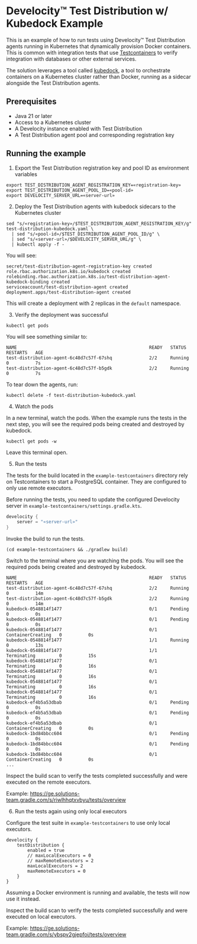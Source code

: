 # Develocity™ Test Distribution w/ Kubedock Example

This is an example of how to run tests using Develocity™ Test Distribution agents running in Kubernetes that dynamically provision Docker containers.
This is common with integration tests that use [Testcontainers](https://testcontainers.com/) to verify integration with databases or other external services.  

The solution leverages a tool called [kubedock](https://github.com/joyrex2001/kubedock), a tool to orchestrate containers on a Kubernetes cluster rather than Docker, running as a sidecar alongside the Test Distribution agents.

## Prerequisites

- Java 21 or later
- Access to a Kubernetes cluster
- A Develocity instance enabled with Test Distribution
- A Test Distribution agent pool and corresponding registration key

## Running the example

1. Export the Test Distribution registration key and pool ID as environment variables

```shell
export TEST_DISTRIBUTION_AGENT_REGISTRATION_KEY=«registration-key»
export TEST_DISTRIBUTION_AGENT_POOL_ID=«pool-id»
export DEVELOCITY_SERVER_URL=«server-url»
```

2. Deploy the Test Distribution agents with kubedock sidecars to the Kubernetes cluster

```shell
sed "s/«registration-key»/$TEST_DISTRIBUTION_AGENT_REGISTRATION_KEY/g" test-distribution-kubedock.yaml \
  | sed "s/«pool-id»/$TEST_DISTRIBUTION_AGENT_POOL_ID/g" \
  | sed "s/«server-url»/$DEVELOCITY_SERVER_URL/g" \
  | kubectl apply -f -
```

You will see:

```text
secret/test-distribution-agent-registration-key created
role.rbac.authorization.k8s.io/kubedock created
rolebinding.rbac.authorization.k8s.io/test-distribution-agent-kubedock-binding created
serviceaccount/test-distribution-agent created
deployment.apps/test-distribution-agent created
```

This will create a deployment with 2 replicas in the `default` namespace.

3. Verify the deployment was successful

```shell
kubectl get pods
```

You will see something similar to:

```text
NAME                                                  READY   STATUS    RESTARTS   AGE
test-distribution-agent-6c48d7c57f-67shq              2/2     Running   0          7s
test-distribution-agent-6c48d7c57f-b5gdk              2/2     Running   0          7s
```

To tear down the agents, run: 

```shell
kubectl delete -f test-distribution-kubedock.yaml
```

4. Watch the pods

In a new terminal, watch the pods.
When the example runs the tests in the next step, you will see the required pods being created and destroyed by kubedock.

```shell
kubectl get pods -w
```

Leave this terminal open.

5. Run the tests

The tests for the build located in the `example-testcontainers` directory rely on Testcontainers to start a PostgreSQL container.
They are configured to only use remote executors.

Before running the tests, you need to update the configured Develocity server in `example-testcontainers/settings.gradle.kts`.

```kotlin
develocity {
    server = "«server-url»"
}
```

Invoke the build to run the tests.

```shell
(cd example-testcontainers && ./gradlew build)
```

Switch to the terminal where you are watching the pods.
You will see the required pods being created and destroyed by kubedock.

```text
NAME                                                  READY   STATUS              RESTARTS   AGE
test-distribution-agent-6c48d7c57f-67shq              2/2     Running             0          14m
test-distribution-agent-6c48d7c57f-b5gdk              2/2     Running             0          14m
kubedock-0548814f1477                                 0/1     Pending             0          0s
kubedock-0548814f1477                                 0/1     Pending             0          0s
kubedock-0548814f1477                                 0/1     ContainerCreating   0          0s
kubedock-0548814f1477                                 1/1     Running             0          13s
kubedock-0548814f1477                                 1/1     Terminating         0          15s
kubedock-0548814f1477                                 0/1     Terminating         0          16s
kubedock-0548814f1477                                 0/1     Terminating         0          16s
kubedock-0548814f1477                                 0/1     Terminating         0          16s
kubedock-0548814f1477                                 0/1     Terminating         0          16s
kubedock-ef4b5a53dbab                                 0/1     Pending             0          0s
kubedock-ef4b5a53dbab                                 0/1     Pending             0          0s
kubedock-ef4b5a53dbab                                 0/1     ContainerCreating   0          0s
kubedock-1bd84bbcc604                                 0/1     Pending             0          0s
kubedock-1bd84bbcc604                                 0/1     Pending             0          0s
kubedock-1bd84bbcc604                                 0/1     ContainerCreating   0          0s
...
```

Inspect the build scan to verify the tests completed successfully and were executed on the remote executors.

Example: https://ge.solutions-team.gradle.com/s/riwlhhqtxvbyu/tests/overview

6. Run the tests again using only local executors

Configure the test suite in `example-testcontainers` to use only local executors.

```text
develocity {
    testDistribution {
        enabled = true
        // maxLocalExecutors = 0
        // maxRemoteExecutors = 2
        maxLocalExecutors = 2
        maxRemoteExecutors = 0
    }
}
```

Assuming a Docker environment is running and available, the tests will now use it instead. 

Inspect the build scan to verify the tests completed successfully and were executed on local executors.

Example: https://ge.solutions-team.gradle.com/s/ybspv2gjepfoi/tests/overview
